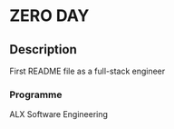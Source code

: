 # ZERO DAY
##  Description
First README file as a full-stack engineer

### Programme
ALX Software Engineering